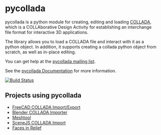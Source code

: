 # pycollada

pycollada is a python module for creating, editing and loading
[COLLADA](http://www.collada.org/), which is a COLLAborative Design Activity
for establishing an interchange file format for interactive 3D applications.

The library allows you to load a COLLADA file and interact with it as a python
object. In addition, it supports creating a collada python object from scratch,
as well as in-place editing.

You can get help at the [pycollada mailing list](https://groups.google.com/d/forum/pycollada).

See the [pycollada Documentation](http://pycollada.readthedocs.org/) for more
information.

[![Build Status](https://secure.travis-ci.org/pycollada/pycollada.png)](http://travis-ci.org/#!/pycollada/pycollada)

## Projects using pycollada

* [FreeCAD COLLADA Import/Export](http://sourceforge.net/apps/mediawiki/free-cad/index.php?title=Main_Page)
* [Blender COLLADA Importer](https://github.com/skrat/bpycollada)
* [Meshtool](https://github.com/pycollada/meshtool)
* [SceneJS COLLADA Import](https://github.com/xeolabs/scenejs-pycollada)
* [Faces in Relief](https://itunes.apple.com/us/app/faces-in-relief/id571820477?ls=1&mt=8)
